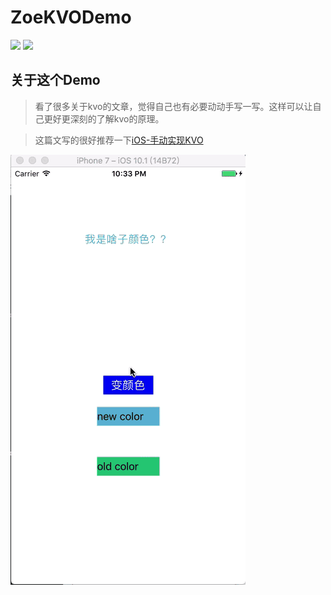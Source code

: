 # ZoeKVODemo
![](https://img.shields.io/badge/Title-ZoeKVODemo-ff69b4.svg)
![](https://img.shields.io/badge/Author-zoe-0f69b4.svg)
## 关于这个Demo
> 看了很多关于kvo的文章，觉得自己也有必要动动手写一写。这样可以让自己更好更深刻的了解kvo的原理。


> 这篇文写的很好推荐一下[iOS-手动实现KVO](http://www.jianshu.com/p/bf053a28accb)


![](https://github.com/zzzzzzzzzzzzzoe/ZoeKVODemo/blob/master/gifFile/kvo.gif)
